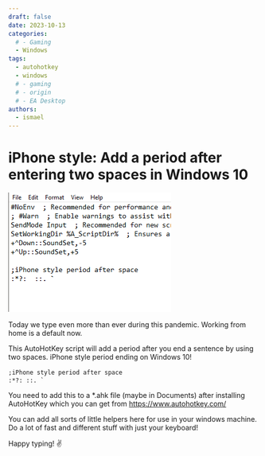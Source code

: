 ```yaml
---
draft: false
date: 2023-10-13
categories:
  # - Gaming
  - Windows
tags:
  - autohotkey
  - windows
  # - gaming
  # - origin
  # - EA Desktop
authors:
  - ismael
---
```


# iPhone style: Add a period after entering two spaces in Windows 10

![Alt text](../../images/iphone-period.png)

Today we type even more than ever during this pandemic. Working from home is a default now.

This AutoHotKey script will add a period after you end a sentence by using two spaces. iPhone style period ending on Windows 10!
<!-- more -->
``` ah
;iPhone style period after space
:*?: ::. `
```

You need to add this to a *.ahk file (maybe in Documents) after installing AutoHotKey which you can get from https://www.autohotkey.com/

You can add all sorts of little helpers here for use in your windows machine. Do a lot of fast and different stuff with just your keyboard!

Happy typing! ✌
